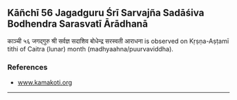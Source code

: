 ## Kāñchī 56 Jagadguru Śrī Sarvajña Sadāśiva Bodhendra Sarasvatī Ārādhanā
काञ्ची ५६ जगद्गुरु श्री सर्वज्ञ सदाशिव बोधेन्द्र सरस्वती आराधना is observed on Kṛṣṇa-Aṣṭamī tithi of Caitra (lunar) month (madhyaahna/puurvaviddha).


### References
* www.kamakoti.org


---
